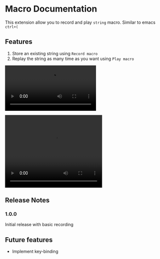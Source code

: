 # Macro Documentation

This extension allow you to record and play ```string``` macro.
Similar to emacs ```ctrl+(```


## Features

1. Store an existing string using ```Record macro```
2. Replay the string as many time as you want using ```Play macro```

![Sample video](img/usage.mp4)

<video width="320" height="240" controls>
  <source src="img/usage.mp4" type="video/mp4">
</video>

## Release Notes


### 1.0.0

Initial release with basic recording

## Future features

* Implement key-binding
